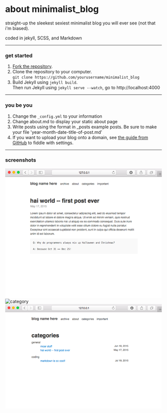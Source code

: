 about minimalist_blog
========
straight-up the sleekest sexiest minimalist blog you will ever see (not that i'm biased). 

coded in jekyll, SCSS, and Markdown 


---

### get started

1. [Fork the repository](https://github.com/joannebear/minimalist_blog/fork).
2. Clone the repository to your computer.<br /> `git clone https://github.com/yourusername/minimalist_blog`
4. Build Jekyll using `jekyll build`.<br />
   Then run Jekyll using `jekyll serve --watch`, go to http://localhost:4000 

---

### you be you

1. Change the `_config.yml` to your information
2. Change about.md to display your static about page
3. Write posts using the format in _posts example posts. Be sure to make your file 'year-month-date-title-of-post.md' 
3. If you want to upload your blog onto a domain, see [the guide from GitHub](https://help.github.com/articles/setting-up-a-custom-domain-with-pages) to fiddle with settings.

---

### screenshots

![category](https://github.com/joannekoong/minimalist_blog/blob/master/entry.png)
![category](https://github.com/joannekoong/minimalist_blog/blob/master/home.png)
![category](https://github.com/joannekoong/minimalist_blog/blob/master/categories.png/)

